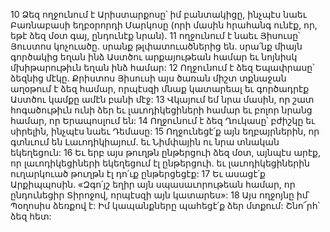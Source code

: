 10 Ձեզ ողջունում է Արիստարքոսը՝ իմ բանտակիցը, ինչպէս նաեւ Բառնաբասի եղբօրորդի Մարկոսը (որի մասին հրահանգ ունէք, որ, եթէ ձեզ մօտ գայ, ընդունէք նրան). 11 ողջունում է նաեւ Յիսուսը՝ Յուստոս կոչուածը. սրանք թլփատուածներից են. սրա՛նք միայն գործակից եղան ինձ Աստծու արքայութեան համար եւ նոյնիսկ մխիթարութիւն եղան ինձ համար: 12 Ողջունում է ձեզ Եպափրասը՝ ձեզնից մէկը. Քրիստոս Յիսուսի այս ծառան միշտ տքնաջան աղօթում է ձեզ համար, որպէսզի մնաք կատարեալ եւ գործադրէք Աստծու կամքը ամէն բանի մէջ: 13 Վկայում եմ նրա մասին, որ շատ հոգածութիւն ունի ձեր եւ լաւոդիկեցիների համար եւ բոլոր նրանց համար, որ Երապոսլում են: 14 Ողջունում է ձեզ Ղուկասը՝ բժիշկը եւ սիրելին, ինչպէս նաեւ Դեմասը: 15 Ողջունեցէ՛ք այն եղբայրներին, որ գտնւում են Լաւոդիկիայում. եւ Նիմփային ու նրա տնական եկեղեցուն: 16 Եւ երբ այս թուղթն ընթերցուի ձեզ մօտ, այնպէս արէք, որ լաւոդիկեցիների եկեղեցում էլ ընթերցուի. եւ լաւոդիկեցիներին ուղարկուած թուղթն էլ դո՛ւք ընթերցեցէք: 17 Եւ ասացէ՛ք Արքիպպոսին. «Զգո՛յշ եղիր այն սպասաւորութեան համար, որ ընդունեցիր Տիրոջով, որպէսզի այն կատարես»: 18 Այս ողջոյնը իմ՝ Պօղոսիս ձեռքով է: Իմ կապանքները պահեցէ՛ք ձեր մտքում: Շնո՜րհ՝ ձեզ հետ:































